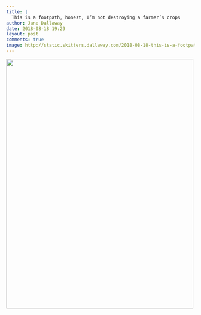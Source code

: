 ```yaml
---
title: |
  This is a footpath, honest, I’m not destroying a farmer’s crops
author: Jane Dallaway
date: 2018-08-18 19:29
layout: post
comments: true
image: http://static.skitters.dallaway.com/2018-08-18-this-is-a-footpath--honest--i-m-not-destroying-a-farmer-s-crops-thumb-1-IMG-5974.JPG
---
```


<div>
        <a href="http://static.skitters.dallaway.com/2018-08-18-this-is-a-footpath--honest--i-m-not-destroying-a-farmer-s-crops-fullsize-1-IMG-5974.JPG">
          <img src="http://static.skitters.dallaway.com/2018-08-18-this-is-a-footpath--honest--i-m-not-destroying-a-farmer-s-crops-thumb-1-IMG-5974.JPG" width="500" height="667"/>
        </a>
      </div>


  
      
